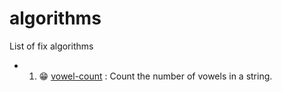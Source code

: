 # algorithms
List of fix algorithms

- 1. 😁 [vowel-count](https://www.codewars.com/kata/54ff3102c1bad923760001f3/train/csharp) : Count the number of vowels in a string.
